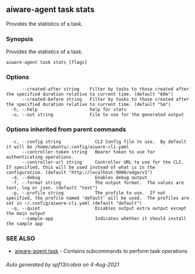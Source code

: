 ## aiware-agent task stats

Provides the statistics of a task.

### Synopsis

Provides the statistics of a task.

```
aiware-agent task stats [flags]
```

### Options

```
      --created-after string    Filter by tasks to those created after the specified duration relative to current time. (default "60m")
      --created-before string   Filter by tasks to those created after the specified duration relative to current time. (default "5m")
  -h, --help                    help for stats
  -o, --out string              File to use for the generated output
```

### Options inherited from parent commands

```
  -c, --config string             CLI Config file to use.  By default it will be /home/ubuntu/.config/aiware-cli.yaml
      --controller-token string   Bearer token to use for authenticating operations.
      --controller-url string     Controller URL to use for the CLI.  If specified, this will be used instead of what is in the configuration. (default "http://localhost:9000/edge/v1")
  -d, --debug                     Enables debug output
  -f, --format string             The output format.  The values are text, log or json. (default "text")
  -p, --profile string            The profile to use.  If not specified, the profile named 'default' will be used.  The profiles are set in ~/.config/aiware-cli.yaml (default "default")
  -q, --quiet                     Disables output extra output except the main output
      --sample-app                Indicates whether it should install the sample app
```

### SEE ALSO

* [aiware-agent task](/cli/aiware-agent_task.md)	 - Contains subcommands to perform task operations

###### Auto generated by spf13/cobra on 4-Aug-2021
